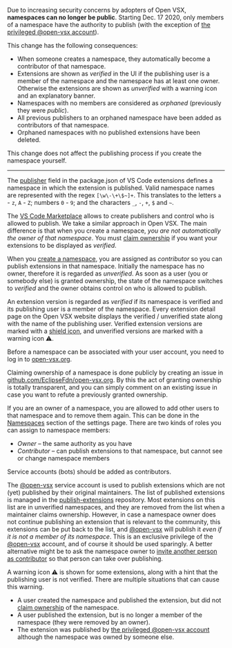 Due to increasing security concerns by adopters of Open VSX, **namespaces can no longer be public**. Starting Dec. 17 2020, only members of a namespace have the authority to publish (with the exception of [the privileged @open-vsx account](https://github.com/eclipse/openvsx/wiki/#the-open-vsx-account)).

This change has the following consequences:

- When someone creates a namespace, they automatically become a contributor of that namespace.
- Extensions are shown as *verified* in the UI if the publishing user is a member of the namespace and the namespace has at least one owner. Otherwise the extensions are shown as *unverified* with a warning icon and an explanatory banner.
- Namespaces with no members are considered as *orphaned* (previously they were *public*).
- All previous publishers to an orphaned namespace have been added as contributors of that namespace.
- Orphaned namespaces with no published extensions have been deleted.

This change does not affect the publishing process if you create the namespace yourself.

---

The [publisher](https://code.visualstudio.com/api/references/extension-manifest) field in the package.json of VS Code extensions defines a namespace in which the extension is published. Valid namespace names are represented with the regex `[\w\-\+\$~]+`. This translates to the letters `a` - `z`, `A` - `Z`; numbers `0` - `9`; and the characters `_`, `-`, `+`, `$` and `~`.

The [VS Code Marketplace](https://marketplace.visualstudio.com/vscode) allows to create publishers and control who is allowed to publish. We take a similar approach in Open VSX. The main difference is that when you create a namespace, *you are not automatically the owner of that namespace*. You must [claim ownership](https://github.com/eclipse/openvsx/wiki/#how-to-claim-a-namespace) if you want your extensions to be displayed as *verified*.

When you [create a namespace](https://www.npmjs.com/package/ovsx#create-a-namespace), you are assigned as *contributor* so you can publish extensions in that namespace. Initially the namespace has no owner, therefore it is regarded as *unverified*. As soon as a user (you or somebody else) is granted ownership, the state of the namespace switches to *verified* and the owner obtains control on who is allowed to publish.

An extension version is regarded as *verified* if its namespace is verified and its publishing user is a member of the namespace. Every extension detail page on the Open VSX website displays the verified / unverified state along with the name of the publishing user. Verified extension versions are marked with a [shield icon](https://raw.githubusercontent.com/wiki/eclipse/openvsx/images/verified-small.svg), and unverified versions are marked with a warning icon ⚠️.

Before a namespace can be associated with your user account, you need to log in to [open-vsx.org](https://open-vsx.org/).

Claiming ownership of a namespace is done publicly by creating an issue in [github.com/EclipseFdn/open-vsx.org](https://github.com/EclipseFdn/open-vsx.org/issues/new/choose). By this the act of granting ownership is totally transparent, and you can simply comment on an existing issue in case you want to refute a previously granted ownership.

If you are an owner of a namespace, you are allowed to add other users to that namespace and to remove them again. This can be done in the [Namespaces](https://open-vsx.org/user-settings/namespaces) section of the settings page. There are two kinds of roles you can assign to namespace members:

- *Owner* – the same authority as you have
- *Contributor* – can publish extensions to that namespace, but cannot see or change namespace members

Service accounts (bots) should be added as contributors.

The [@open-vsx](https://github.com/open-vsx) service account is used to publish extensions which are not (yet) published by their original maintainers. The list of published extensions is managed in the [publish-extensions](https://github.com/open-vsx/publish-extensions) repository. Most extensions on this list are in unverified namespaces, and they are removed from the list when a maintainer claims ownership. However, in case a namespace owner does not continue publishing an extension that is relevant to the community, this extensions can be put back to the list, and [@open-vsx](https://github.com/open-vsx) will publish it *even if it is not a member of its namespace*. This is an exclusive privilege of the [@open-vsx](https://github.com/open-vsx) account, and of course it should be used sparingly. A better alternative might be to ask the namespace owner to [invite another person as contributor](https://github.com/eclipse/openvsx/wiki/#how-to-manage-namespace-members) so that person can take over publishing.

A warning icon ⚠️ is shown for some extensions, along with a hint that the publishing user is not verified. There are multiple situations that can cause this warning.

- A user created the namespace and published the extension, but did not [claim ownership](https://github.com/eclipse/openvsx/wiki/#how-to-claim-a-namespace) of the namespace.
- A user published the extension, but is no longer a member of the namespace (they were removed by an owner).
- The extension was published by [the privileged @open-vsx account](https://github.com/eclipse/openvsx/wiki/#the-open-vsx-account) although the namespace was owned by someone else.